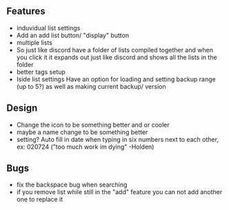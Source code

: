 ## Features
- induvidual list settings
- Add an add list button/ "display" button
- multiple lists
- So just like discord have a folder of lists compiled together and when you click it it expands out just like discord and shows all the lists in the folder
- better tags setup
- Iside list settings Have an option for loading and setting backup range (up to 5?) as well as making current backup/ version


## Design
- Change the icon to be something better and or cooler
- maybe a name change to be something better
- setting? Auto fill in date when typing in six numbers next to each other, ex: 020724 ("too much work im dying" -Holden)


## Bugs
- fix the backspace bug when searching
- if you remove list while still in the "add" feature you can not add another one to replace it

